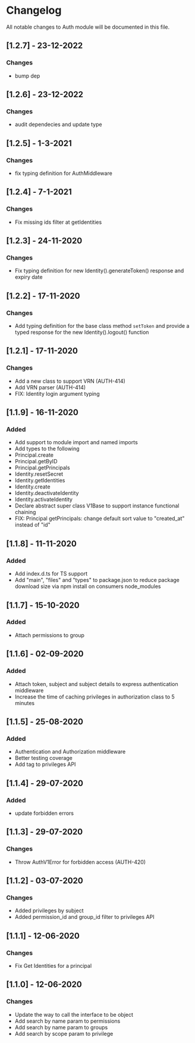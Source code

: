 # Changelog
All notable changes to Auth module will be documented in this file.
## [1.2.7] - 23-12-2022
### Changes
- bump dep
## [1.2.6] - 23-12-2022
### Changes
- audit dependecies and update type
## [1.2.5] - 1-3-2021
### Changes
- fix typing definition for AuthMiddleware

## [1.2.4] - 7-1-2021
### Changes
- Fix missing ids filter at getIdentities

## [1.2.3] - 24-11-2020
### Changes
- Fix typing definition for new Identity().generateToken() response and expiry date

## [1.2.2] - 17-11-2020
### Changes
- Add typing definition for the base class method `setToken` and provide a typed response for the new Identity().logout() function

## [1.2.1] - 17-11-2020
### Changes
- Add a new class to support VRN (AUTH-414)
- Add VRN parser (AUTH-414)
- FIX: Identity login argument typing


## [1.1.9] - 16-11-2020
### Added
- Add support to module import and named imports 
- Add types to the following 
 - Principal.create
 - Principal.getByID
 - Principal.getPrincipals
 - Identity.resetSecret
 - Identity.getIdentities
 - Identity.create
 - Identity.deactivateIdentity
 - Identity.activateIdentity
- Declare abstract super class V1Base to support instance functional chaining
- FIX: Principal getPrincipals: change default sort value to "created_at" instead of "id" 

## [1.1.8] - 11-11-2020
### Added
- Add index.d.ts for TS support
- Add "main", "files" and "types" to package.json to reduce package download size via npm install on consumers node_modules

## [1.1.7] - 15-10-2020
### Added
- Attach permissions to group

## [1.1.6] - 02-09-2020
### Added
- Attach token, subject and subject details to express authentication middleware
- Increase the time of caching privileges in authorization class to 5 minutes

## [1.1.5] - 25-08-2020
### Added
- Authentication and Authorization middleware
- Better testing coverage
- Add tag to privileges API 

## [1.1.4] - 29-07-2020
### Added
- update forbidden errors

## [1.1.3] - 29-07-2020
### Changes
- Throw AuthV1Error for forbidden access (AUTH-420)

## [1.1.2] - 03-07-2020
### Changes
- Added privileges by subject
- Added permission_id and group_id filter to privileges API

## [1.1.1] - 12-06-2020
### Changes
- Fix Get Identities for a principal

## [1.1.0] - 12-06-2020
### Changes
- Update the way to call the interface to be object
- Add search by name param to permissions
- Add search by name param to groups
- Add search by scope param to privilege
